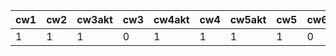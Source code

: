 | cw1 | cw2 | cw3akt | cw3 | cw4akt | cw4 | cw5akt | cw5 | cw6 | cw7akt | cw7 |
|-----|-----|--------|-----|--------|-----|--------|-----|-----|--------|-----|
|   1 |   1 |      1 |   0 |      1 |   1 |      1 |   1 |   0 |      1 | ?   |
